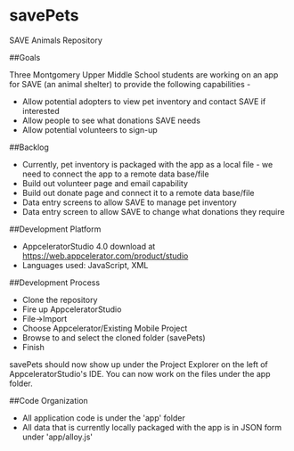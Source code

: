 # savePets
SAVE Animals Repository

##Goals

Three Montgomery Upper Middle School students are working on an app for SAVE (an animal shelter) to provide the following capabilities -
* Allow potential adopters to view pet inventory and contact SAVE if interested
* Allow people to see what donations SAVE needs
* Allow potential volunteers to sign-up

##Backlog

* Currently, pet inventory is packaged with the app as a local file - we need to connect the app to a remote data base/file
* Build out volunteer page and email capability
* Build out donate page and connect it to a remote data base/file
* Data entry screens to allow SAVE to manage pet inventory
* Data entry screen to allow SAVE to change what donations they require

##Development Platform

* AppceleratorStudio 4.0 download at https://web.appcelerator.com/product/studio
* Languages used: JavaScript, XML

##Development Process

* Clone the repository
* Fire up AppceleratorStudio
* File->Import
* Choose Appcelerator/Existing Mobile Project
* Browse to and select the cloned folder (savePets)
* Finish


savePets should now show up under the Project Explorer on the left of AppceleratorStudio's IDE. You can now work on the files under the app folder.

##Code Organization
* All application code is under the 'app' folder
* All data that is currently locally packaged with the app is in JSON form under 'app/alloy.js'


